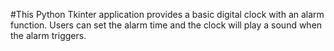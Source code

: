 #This Python Tkinter application provides a basic digital clock with an alarm function. Users can set the alarm time and the clock will play a sound when the alarm triggers.
